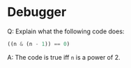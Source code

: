 # Debugger

Q: Explain what the following code does:

```python
((n & (n - 1)) == 0)
```

A: The code is true iff `n` is a power of 2.

